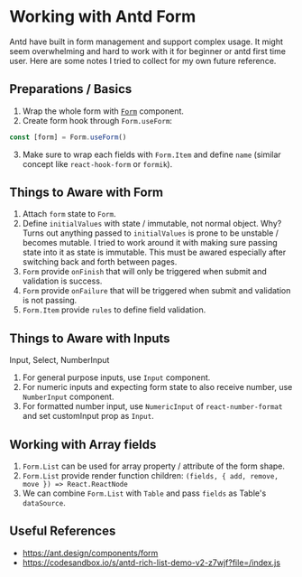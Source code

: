 # Working with Antd Form

Antd have built in form management and support complex usage. It might seem overwhelming and hard to work with it for beginner or antd first time user. Here are some notes I tried to collect for my own future reference.

## Preparations / Basics

1. Wrap the whole form with [`Form`](https://4x.ant.design/components/form/) component.
2. Create form hook through `Form.useForm`:

```js
const [form] = Form.useForm()
```

3. Make sure to wrap each fields with `Form.Item` and define `name` (similar concept like `react-hook-form` or `formik`).

## Things to Aware with Form

1. Attach `form` state to `Form`.
2. Define `initialValues` with state / immutable, not normal object.
   Why? Turns out anything passed to `initialValues` is prone to be unstable / becomes mutable. I tried to work around it with making sure passing state into it as state is immutable. This must be awared especially after switching back and forth between pages.
3. `Form` provide `onFinish` that will only be triggered when submit and validation is success.
4. `Form` provide `onFailure` that will be triggered when submit and validation is not passing.
5. `Form.Item` provide `rules` to define field validation.

## Things to Aware with Inputs

Input, Select, NumberInput

1. For general purpose inputs, use `Input` component.
2. For numeric inputs and expecting form state to also receive number, use `NumberInput` component.
3. For formatted number input, use `NumericInput` of `react-number-format` and set customInput prop as `Input`.

## Working with Array fields

1. `Form.List` can be used for array property / attribute of the form shape.
2. `Form.List` provide render function children: `(fields, { add, remove, move }) => React.ReactNode`
3. We can combine `Form.List` with `Table` and pass `fields` as Table's `dataSource`.

## Useful References

- https://ant.design/components/form
- https://codesandbox.io/s/antd-rich-list-demo-v2-z7wjf?file=/index.js
